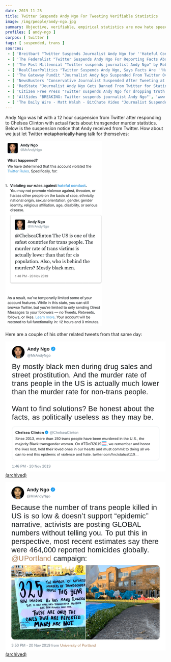 ```yaml
---
date: 2019-11-25
title: Twitter Suspends Andy Ngo For Tweeting Verifiable Statistics
image: /img/people/andy-ngo.jpg
summary: Objective, verifiable, empirical statistics are now hate speech on Twitter.
profiles: [ andy-ngo ]
corpos: [ twitter ]
tags: [ suspended, trans ]
sources:
 - [ 'Breitbart "Twitter Suspends Journalist Andy Ngo for ''Hateful Conduct''" by Allum Bokhari', 'www.breitbart.com/tech/2019/11/25/twitter-suspends-journalist-andy-ngo-for-hateful-conduct/' ]
 - [ 'The Federalist "Twitter Suspends Andy Ngo For Reporting Facts About Trans Murders" by Chrissy Clark', 'thefederalist.com/2019/11/25/twitter-suspends-andy-ngo-for-reporting-facts-about-trans-murders/' ]
 - [ 'The Post Millennial "Twitter suspends journalist Andy Ngo" by Roberto Wakerell-Cruz', 'www.thepostmillennial.com/breaking-twitter-suspends-journalist-andy-ngo/' ]
 - [ 'RealClearPolitics "Twitter Suspends Andy Ngo, Says Facts Are ''Hateful''" by Tristan Justice', 'www.realclearpolitics.com/2019/11/26/twitter_suspends_andy_ngo_says_facts_are_hateful_493836.html' ]
 - [ 'The Gateway Pundit "Journalist Andy Ngo Suspended From Twitter Over Tweet at Chelsea Clinton Regarding the Trans Murder Rate" by Cassandra Fairbanks', 'www.thegatewaypundit.com/2019/11/journalist-andy-ngo-suspended-from-twitter-over-tweet-at-chelsea-clinton-regarding-the-trans-murder-rate/' ]
 - [ 'NewsBusters "Conservative Journalist Suspended After Tweeting at Chelsea Clinton" by Corinne Weaver', 'www.newsbusters.org/blogs/techwatch/corinne-weaver/2019/11/26/conservative-journalist-suspended-after-tweeting-trans' ]
 - [ 'RedState "Journalist Andy Ngo Gets Banned From Twitter for Stating Objective Facts" by Bonchie', 'www.redstate.com/bonchie/2019/11/26/journalist-andy-ngo-gets-banned-twitter-stating-objective-facts/' ]
 - [ 'Citizen Free Press "Twitter suspends Andy Ngo for dropping truth bomb on Chelsea Clinton..." by Kane', 'www.citizenfreepress.com/breaking/twitter-suspends-andy-ngo-for-dropping-truth-bomb-on-chelsea-clinton/' ]
 - [ 'AllSides "BREAKING: Twitter suspends journalist Andy Ngo"', 'www.allsides.com/news/2019-11-25-1429/breaking-twitter-suspends-journalist-andy-ngo' ]
 - [ 'The Daily Wire - Matt Walsh - BitChute Video "Journalist Suspended On Social Media For Posting FACTS"', 'www.bitchute.com/video/d4zlYJI-UeU/?list=subscriptions' ]
---
```


Andy Ngo was hit with a 12 hour suspension from Twitter after responding to Chelsea Clinton with actual facts about transgender murder statistics.
Below is the suspension notice that Andy received from Twitter.
How about we just let Twitter ~~metaphorically hang~~ talk for themselves:

![Andy Ngo's Suspension Notice From Twitter](twitter-suspension-notice.png)

Here are a couple of his other related tweets from that same day:

![](MrAndyNgo@1197269938647355392.png)
[(archived)](https://web.archive.org/web/20200305082007/https://twitter.com/MrAndyNgo/status/1197269938647355392)

![](MrAndyNgo@1197301319159042048.png)
[(archived)](https://web.archive.org/web/20191121000352/https:/twitter.com/MrAndyNgo/status/1197301319159042048)
